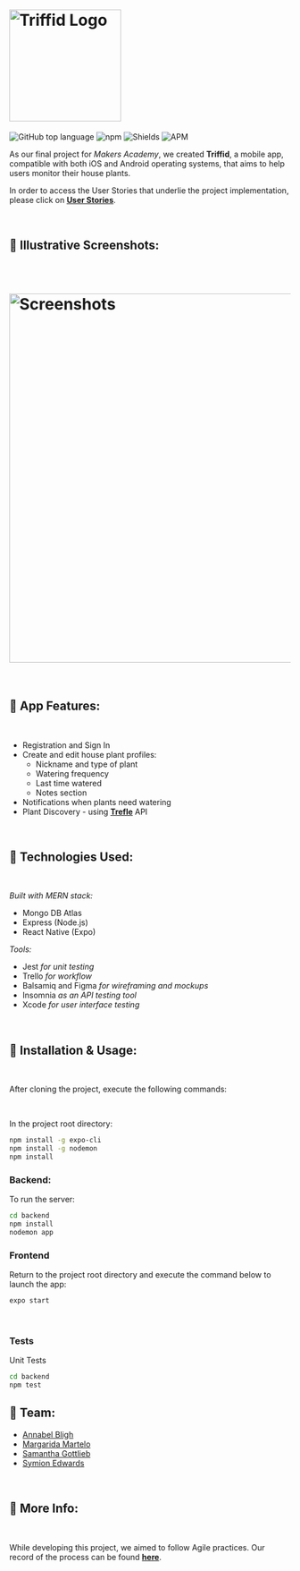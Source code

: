 
<h1 align="left"><img width="200" 
alt="Triffid Logo" 
src="https://user-images.githubusercontent.com/65411964/106170648-8f25d580-6188-11eb-8597-0160cd9ec8f1.png"> </h1>

![GitHub top language](https://img.shields.io/github/languages/top/samanthagottlieb/triffid)
![npm](https://img.shields.io/npm/v/npm)
![Shields](https://img.shields.io/david/dev/samanthagottlieb/triffid)
![APM](https://img.shields.io/apm/l/react)

 As our final project for *Makers Academy*, we created **Triffid**, a mobile app, compatible with both iOS and Android operating systems, that aims to help users monitor their house plants.   


In order to access the User Stories that underlie the project implementation, please click on [**User Stories**](https://github.com/samanthagottlieb/triffid/blob/updatingREADME/UserStories.md).

<p>&nbsp;</p>

## 🌱 **Illustrative Screenshots:**
<p>&nbsp;</p>

<h1 align="left"><img width="660" alt="Screenshots" 
src="https://user-images.githubusercontent.com/65411964/106216737-b2be3f80-61cb-11eb-9a0d-72464d2baac0.png"> </h1>

<p>&nbsp;</p>

## 🌱 **App Features:**

<p>&nbsp;</p>

* Registration and Sign In 
* Create and edit house plant profiles:
    * Nickname and type of plant
    * Watering frequency
    * Last time watered
    * Notes section
* Notifications when plants need watering
* Plant Discovery - using [**Trefle**](https://trefle.io/) API

<p>&nbsp;</p>

## 🌱 **Technologies Used:**
<p>&nbsp;</p>

*Built with MERN stack:*

* Mongo DB Atlas
* Express (Node.js) 
* React Native (Expo)

*Tools:*
* Jest *for unit testing*
* Trello *for workflow*
* Balsamiq and Figma *for wireframing and mockups*
* Insomnia *as an API testing tool*
* Xcode *for user interface testing*

<p>&nbsp;</p>

## 🌱 **Installation & Usage:**
<p>&nbsp;</p>
After cloning the project, execute the following commands: 
<p>&nbsp;</p>

In the project root directory:
```bash
npm install -g expo-cli 
npm install -g nodemon 
npm install 
```
### **Backend:**
To run the server:

```bash 
cd backend
npm install 
nodemon app 
```

### **Frontend** 
Return to the project root directory and execute the command below to launch the app:

```bash
expo start  
```
<p>&nbsp;</p>

### **Tests**
Unit Tests

```bash
cd backend
npm test
```


## 🌱 **Team:**

* [Annabel Bligh](https://github.com/kabligh)
* [Margarida Martelo](https://github.com/margmartelo)
* [Samantha Gottlieb](https://github.com/samanthagottlieb)
* [Symion Edwards](https://github.com/sedwards93)


<p>&nbsp;</p>

## 🌱 **More Info:**
<p>&nbsp;</p>
 
 While developing this project, we aimed to follow Agile practices. Our record of the process can be found [**here**](https://github.com/samanthagottlieb/triffid/wiki/Log).
